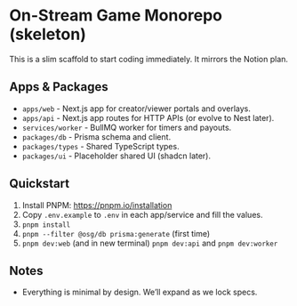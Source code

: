 # On-Stream Game Monorepo (skeleton)

This is a slim scaffold to start coding immediately. It mirrors the Notion plan.

## Apps & Packages
- `apps/web` - Next.js app for creator/viewer portals and overlays.
- `apps/api` - Next.js app routes for HTTP APIs (or evolve to Nest later).
- `services/worker` - BullMQ worker for timers and payouts.
- `packages/db` - Prisma schema and client.
- `packages/types` - Shared TypeScript types.
- `packages/ui` - Placeholder shared UI (shadcn later).

## Quickstart
1. Install PNPM: https://pnpm.io/installation
2. Copy `.env.example` to `.env` in each app/service and fill the values.
3. `pnpm install`
4. `pnpm --filter @osg/db prisma:generate` (first time)  
5. `pnpm dev:web` (and in new terminal) `pnpm dev:api` and `pnpm dev:worker`

## Notes
- Everything is minimal by design. We’ll expand as we lock specs.
